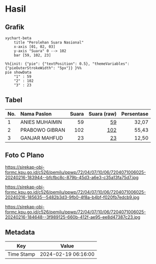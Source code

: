 # Hasil

## Grafik

```mermaid
xychart-beta
    title "Perolehan Suara Nasional"
    x-axis [01, 02, 03]
    y-axis "Suara" 0 --> 102
    bar [59, 102, 23]
```

```mermaid
%%{init: {"pie": {"textPosition": 0.5}, "themeVariables": {"pieOuterStrokeWidth": "5px"}} }%%
pie showData
    "1" : 59
    "2" : 102
    "3" : 23
```

## Tabel

| No. | Nama Paslon    | Suara | Suara (raw) | Persentase |
|:--- |:-------------- | -----:| -----------:| ----------:|
| 1   | ANIES MUHAIMIN | 59    | [59][p-1]   | 32,07      |
| 2   | PRABOWO GIBRAN | 102   | [102][p-2]  | 55,43      |
| 3   | GANJAR MAHFUD  | 23    | [23][p-3]   | 12,50      |


[p-1]: https://github.com/gigit-pemilu/pemilu-2024/blob/main/pilpres/hitung-suara/sub/72-sulawesi-tengah/sub/04-toli-toli/sub/07-baolan/sub/1006-panasakan/sub/025-tps/sub/paslon-1.txt
[p-2]: https://github.com/gigit-pemilu/pemilu-2024/blob/main/pilpres/hitung-suara/sub/72-sulawesi-tengah/sub/04-toli-toli/sub/07-baolan/sub/1006-panasakan/sub/025-tps/sub/paslon-2.txt
[p-3]: https://github.com/gigit-pemilu/pemilu-2024/blob/main/pilpres/hitung-suara/sub/72-sulawesi-tengah/sub/04-toli-toli/sub/07-baolan/sub/1006-panasakan/sub/025-tps/sub/paslon-3.txt

## Foto C Plano

https://sirekap-obj-formc.kpu.go.id/c526/pemilu/ppwp/72/04/07/10/06/7204071006025-20240216-183944--bfcfbc8c-879b-45d3-a6e3-c35a13fa75d7.jpg

https://sirekap-obj-formc.kpu.go.id/c526/pemilu/ppwp/72/04/07/10/06/7204071006025-20240216-185635--5482b3d3-9fb0-4f8a-b4bf-f020fb7edcb9.jpg

https://sirekap-obj-formc.kpu.go.id/c526/pemilu/ppwp/72/04/07/10/06/7204071006025-20240216-184648--3f989125-660b-412f-ae95-ee8d47387c23.jpg


## Metadata

| Key        | Value               |
| ---------- | ------------------- |
| Time Stamp | 2024-02-19 06:16:00 |



